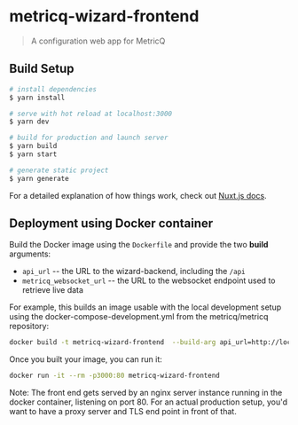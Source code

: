 # metricq-wizard-frontend

> A configuration web app for MetricQ

## Build Setup

``` bash
# install dependencies
$ yarn install

# serve with hot reload at localhost:3000
$ yarn dev

# build for production and launch server
$ yarn build
$ yarn start

# generate static project
$ yarn generate
```

For a detailed explanation of how things work, check out [Nuxt.js docs](https://nuxtjs.org).

## Deployment using Docker container

Build the Docker image using the `Dockerfile` and provide the two **build** arguments:

- `api_url` -- the URL to the wizard-backend, including the `/api` 
- `metricq_websocket_url` -- the URL to the websocket endpoint used to retrieve live data

For example, this builds an image usable with the local development setup using the
docker-compose-development.yml from the metricq/metricq repository:

```bash
docker build -t metricq-wizard-frontend  --build-arg api_url=http://localhost:8000/api --build-arg metricq_websocket_url=ws://localhost:3003 .
```

Once you built your image, you can run it:

```bash
docker run -it --rm -p3000:80 metricq-wizard-frontend
```

Note: The front end gets served by an nginx server instance running in the docker container, listening on port 80.
For an actual production setup, you'd want to have a proxy server and TLS end point in front of that.
